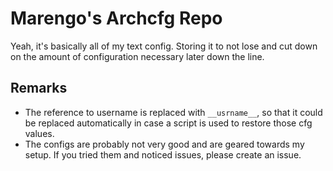 # Marengo's Archcfg Repo
Yeah, it's basically all of my text config. Storing it to not lose and cut down on the amount of configuration necessary later down the line.

## Remarks
- The reference to username is replaced with ```__usrname__```, so that it could be replaced automatically in case a script is used to restore those cfg values.
- The configs are probably not very good and are geared towards my setup. If you tried them and noticed issues, please create an issue.

